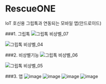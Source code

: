 # RescueONE
IoT 호신용 그립톡과 연동되는 모바일 앱(안드로이드)


###1. 그립톡
![그립톡 비상벨_07](https://user-images.githubusercontent.com/35680213/82633692-b3fb9d80-9c36-11ea-8acf-86b66b94d304.jpg)

![그립톡 비상벨_04](https://user-images.githubusercontent.com/35680213/82633595-726af280-9c36-11ea-999f-3764d8655608.jpg)

###2. 비상벨기능
![그립톡 비상벨_06](https://user-images.githubusercontent.com/35680213/82633802-118fea00-9c37-11ea-8642-f8755e0ed43f.jpg)

![그립톡 비상벨_05](https://user-images.githubusercontent.com/35680213/82633652-9af2ec80-9c36-11ea-8324-b6cc2a18cc96.jpg)

###3. 앱
![image](https://user-images.githubusercontent.com/35680213/82633716-c8d83100-9c36-11ea-95fd-e31a3174aebd.png)
![image](https://user-images.githubusercontent.com/35680213/82633721-cd9ce500-9c36-11ea-9816-faba32d69345.png)
![image](https://user-images.githubusercontent.com/35680213/82633725-d1c90280-9c36-11ea-9ad3-a57661e34334.png)
![image](https://user-images.githubusercontent.com/35680213/82633738-d8577a00-9c36-11ea-8e13-32d5b1d7c7ca.png)
